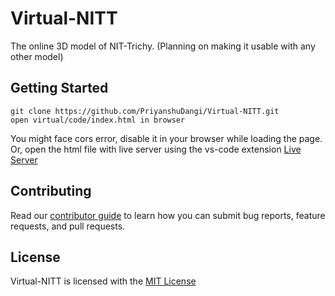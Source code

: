 # Virtual-NITT
The online 3D model of NIT-Trichy. (Planning on making it usable with any other model)

## Getting Started
```
git clone https://github.com/PriyanshuDangi/Virtual-NITT.git
open virtual/code/index.html in browser
```
You might face cors error, disable it in your browser while loading the page. Or, open the html file with live server using the vs-code extension [Live Server](https://marketplace.visualstudio.com/items?itemName=ritwickdey.LiveServer)


## Contributing

Read our [contributor guide](./docs/CONTRIBUTING.md) to learn how you can submit bug reports, feature requests, and pull requests.

## License
Virtual-NITT is licensed with the [MIT License](./LICENSE)
